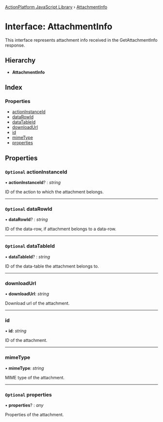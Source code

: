 [ActionPlatform JavaScript Library](../README.md) › [AttachmentInfo](attachmentinfo.md)

# Interface: AttachmentInfo

This interface represents attachment info received in the GetAttachmentInfo response.

## Hierarchy

* **AttachmentInfo**

## Index

### Properties

* [actionInstanceId](attachmentinfo.md#optional-actioninstanceid)
* [dataRowId](attachmentinfo.md#optional-datarowid)
* [dataTableId](attachmentinfo.md#optional-datatableid)
* [downloadUrl](attachmentinfo.md#downloadurl)
* [id](attachmentinfo.md#id)
* [mimeType](attachmentinfo.md#mimetype)
* [properties](attachmentinfo.md#optional-properties)

## Properties

### `Optional` actionInstanceId

• **actionInstanceId**? : *string*

ID of the action to which the attachment belongs.

___

### `Optional` dataRowId

• **dataRowId**? : *string*

ID of the data-row, if attachment belongs to a data-row.

___

### `Optional` dataTableId

• **dataTableId**? : *string*

ID of the data-table the attachment belongs to.

___

###  downloadUrl

• **downloadUrl**: *string*

Download url of the attachment.

___

###  id

• **id**: *string*

ID of the attachment.

___

###  mimeType

• **mimeType**: *string*

MIME type of the attachment.

___

### `Optional` properties

• **properties**? : *any*

Properties of the attachment.
